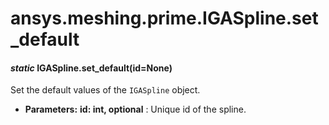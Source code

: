 <a id="ansys-meshing-prime-igaspline-set-default"></a>

# ansys.meshing.prime.IGASpline.set_default

<a id="ansys.meshing.prime.IGASpline.set_default"></a>

#### *static* IGASpline.set_default(id=None)

Set the default values of the `IGASpline` object.

* **Parameters:**
  **id: int, optional**
  : Unique id of the spline.

<!-- !! processed by numpydoc !! -->
